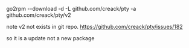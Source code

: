 go2rpm  --download -d -L github.com/creack/pty -a github.com/creack/pty/v2

note v2 not exists in git repo. https://github.com/creack/pty/issues/182

so it is a update not a new package
